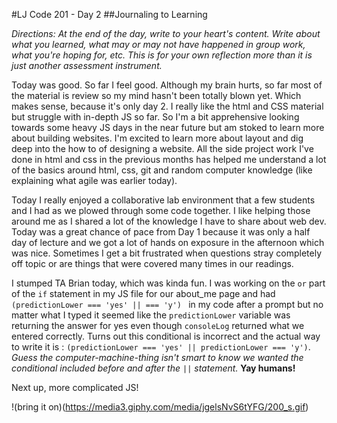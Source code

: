 #LJ Code 201 - Day 2
##Journaling to Learning

*Directions:
At the end of the day, write to your heart's content. Write about what you learned, what may or may not have happened in group work, what you're hoping for, etc. This is for your own reflection more than it is just another assessment instrument.*

Today was good. So far I feel good.  Although my brain hurts, so far most of the material is review so my mind hasn't been totally blown yet. Which makes sense, because it's only day 2. I really like the html and CSS material but struggle with in-depth JS so far. So I'm a bit apprehensive looking towards some heavy JS days in the near future but am stoked to learn more about building websites. I'm excited to learn more about layout and dig deep into the how to of designing a website. All the side project work I've done in html and css in the previous months has helped me understand a lot of the basics around html, css, git and random computer knowledge (like explaining what agile was earlier today).

Today I really enjoyed a collaborative lab environment that a few students and I had as we plowed through some code together. I like helping those around me as I shared a lot of the knowledge I have to share about web dev. Today was a great chance of pace from Day 1 because it was only a half day of lecture and we got a lot of hands on exposure in the afternoon which was nice. Sometimes I get a bit frustrated when questions stray completely off topic or are things that were covered many times in our readings.

I stumped TA Brian today, which was kinda fun. I was working on the `or` part of the `if` statement in my JS file for our about_me page and had `(predictionLower === 'yes' || === 'y') ` in my code after a prompt but no matter what I typed it seemed like the `predictionLower` variable was returning the answer for yes even though `consoleLog` returned what we entered correctly. Turns out this conditional is incorrect and the actual way to write it is : `(predictionLower === 'yes' || predictionLower === 'y')`. *Guess the computer-machine-thing isn't smart to know we wanted the conditional included before and after the `||` statement.* **Yay humans!**

Next up, more complicated JS!  

!(bring it on)(https://media3.giphy.com/media/jgelsNvS6tYFG/200_s.gif)
